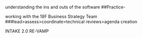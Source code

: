 understanding the ins and outs of the software 
##Practice-

working with the 18F Business Strategy Team 
###lead>assess>coordinate>technical reviews>agenda creation 

INTAKE 2.0 RE-VAMP


